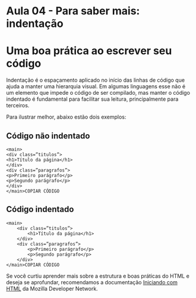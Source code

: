 # Aula 04 - Para saber mais: indentação

# **Uma boa prática ao escrever seu código**

Indentação é o espaçamento aplicado no início das linhas de código que ajuda a manter uma hierarquia visual. Em algumas linguagens esse não é um elemento que impede o código de ser compilado, mas manter o código indentado é fundamental para facilitar sua leitura, principalmente para terceiros.

Para ilustrar melhor, abaixo estão dois exemplos:

## **Código não indentado**

```
<main>
<div class=”titulos”>
<h1>Título da página</h1>
</div>
<div class=”paragrafos”>
<p>Primeiro parágrafo</p>
<p>Segundo parágrafo</p>
</div>
</main>COPIAR CÓDIGO
```

## **Código indentado**

```
<main>
    <div class=”titulos”>
        <h1>Título da página</h1>
    </div>
    <div class=”paragrafos”>
        <p>Primeiro parágrafo</p>
        <p>Segundo parágrafo</p>
    </div>
</main>COPIAR CÓDIGO
```

Se você curtiu aprender mais sobre a estrutura e boas práticas do HTML e deseja se aprofundar, recomendamos a documentação [Iniciando com HTML](https://developer.mozilla.org/pt-BR/docs/Learn/HTML/Introduction_to_HTML/Getting_started) da Mozilla Developer Network.
